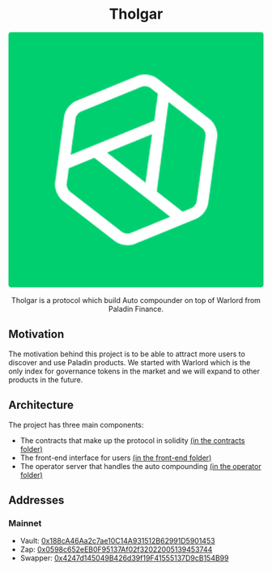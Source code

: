 # <h1 align="center"> Tholgar </h1>

<p align="center">
    <img src="./.github/assets/logo.png" style="border-radius:1%" alt="">
</p>

<p align="center">
    Tholgar is a protocol which build Auto compounder on top of Warlord from Paladin Finance.
</p>

## Motivation

The motivation behind this project is to be able to attract more users to discover and use Paladin products. We started with Warlord which is the only index for governance tokens in the market and we will expand to other products in the future.

## Architecture

The project has three main components:
- The contracts that make up the protocol in solidity [(in the contracts folder)](contracts/README.md)
- The front-end interface for users [(in the front-end folder)](front-end/README.md)
- The operator server that handles the auto compounding [(in the operator folder)](operator/README.md)

## Addresses

### Mainnet

- Vault: [0x188cA46Aa2c7ae10C14A931512B62991D5901453](https://etherscan.io/address/0x188ca46aa2c7ae10c14a931512b62991d5901453)
- Zap: [0x0598c652eEB0F95137Af02f32022005139453744](https://etherscan.io/address/0x0598c652eeb0f95137af02f32022005139453744)
- Swapper: [0x4247d145049B426d39f19F41555137D9cB154B99](https://etherscan.io/address/0x4247d145049b426d39f19f41555137d9cb154b99)
